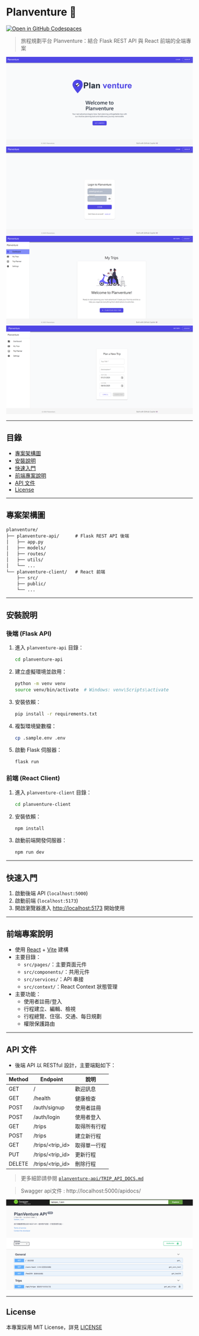 # Planventure 🚁

[![Open in GitHub Codespaces](https://github.com/codespaces/badge.svg)](https://codespaces.new/github-samples/planventure)

> 旅程規劃平台 Planventure：結合 Flask REST API 與 React 前端的全端專案

![](./img/index.png)
![](./img/login.png)
![](./img/home.png)
![](./img/edit.png)



---

## 目錄
- [專案架構圖](#專案架構圖)
- [安裝說明](#安裝說明)
- [快速入門](#快速入門)
- [前端專案說明](#前端專案說明)
- [API 文件](#api-文件)
- [License](#license)

---

## 專案架構圖

```text
planventure/
├── planventure-api/      # Flask REST API 後端
│   ├── app.py
│   ├── models/
│   ├── routes/
│   ├── utils/
│   └── ...
└── planventure-client/   # React 前端
    ├── src/
    ├── public/
    └── ...
```

---

## 安裝說明

### 後端 (Flask API)
1. 進入 `planventure-api` 目錄：
   ```sh
   cd planventure-api
   ```
2. 建立虛擬環境並啟用：
   ```sh
   python -m venv venv
   source venv/bin/activate  # Windows: venv\Scripts\activate
   ```
3. 安裝依賴：
   ```sh
   pip install -r requirements.txt
   ```
4. 複製環境變數檔：
   ```sh
   cp .sample.env .env
   ```
5. 啟動 Flask 伺服器：
   ```sh
   flask run
   ```

### 前端 (React Client)
1. 進入 `planventure-client` 目錄：
   ```sh
   cd planventure-client
   ```
2. 安裝依賴：
   ```sh
   npm install
   ```
3. 啟動前端開發伺服器：
   ```sh
   npm run dev
   ```

---

## 快速入門

1. 啟動後端 API (`localhost:5000`)
2. 啟動前端 (`localhost:5173`)
3. 開啟瀏覽器進入 [http://localhost:5173](http://localhost:5173) 開始使用

---

## 前端專案說明

- 使用 [React](https://react.dev/) + [Vite](https://vitejs.dev/) 建構
- 主要目錄：
  - `src/pages/`：主要頁面元件
  - `src/components/`：共用元件
  - `src/services/`：API 串接
  - `src/context/`：React Context 狀態管理
- 主要功能：
  - 使用者註冊/登入
  - 行程建立、編輯、檢視
  - 行程總覽、住宿、交通、每日規劃
  - 權限保護路由

---

## API 文件

- 後端 API 以 RESTful 設計，主要端點如下：

| Method | Endpoint           | 說明             |
|--------|--------------------|------------------|
| GET    | /                  | 歡迎訊息         |
| GET    | /health            | 健康檢查         |
| POST   | /auth/signup       | 使用者註冊       |
| POST   | /auth/login        | 使用者登入       |
| GET    | /trips             | 取得所有行程     |
| POST   | /trips             | 建立新行程       |
| GET    | /trips/<trip_id>   | 取得單一行程     |
| PUT    | /trips/<trip_id>   | 更新行程         |
| DELETE | /trips/<trip_id>   | 刪除行程         |

> 更多細節請參閱 [`planventure-api/TRIP_API_DOCS.md`](planventure-api/TRIP_API_DOCS.md)

> Swagger api文件 : http://localhost:5000/apidocs/

![](./img/swagger.png)

---

## License

本專案採用 MIT License，詳見 [LICENSE](LICENSE)